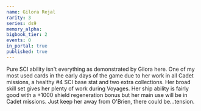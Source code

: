 ```yaml
---
name: Gilora Rejal
rarity: 3
series: ds9
memory_alpha:
bigbook_tier: 2
events: 0
in_portal: true
published: true
---
```


Pure SCI ability isn't everything as demonstrated by Gilora here. One of my most used cards in the early days of the game due to her work in all Cadet missions, a healthy #4 SCI base stat and two extra collections. Her broad skill set gives her plenty of work during Voyages. Her ship ability is fairly good with a +1000 shield regeneration bonus but her main use will be in Cadet missions. Just keep her away from O'Brien, there could be...tension.
